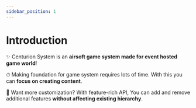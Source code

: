 ```yaml
---
sidebar_position: 1
---
```


# Introduction

✨ Centurion System is an **airsoft game system made for event hosted game world**!

⏱ Making foundation for game system requires lots of time. With this you can **focus on creating content**.

🧩 Want more customization? With feature-rich API, You can add and remove additional features **without affecting existing hierarchy**.

